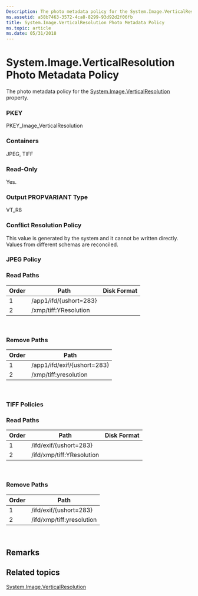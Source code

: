 ```yaml
---
Description: The photo metadata policy for the System.Image.VerticalResolution property.
ms.assetid: a58b7463-3572-4ca8-8299-93d92d2f06fb
title: System.Image.VerticalResolution Photo Metadata Policy
ms.topic: article
ms.date: 05/31/2018
---
```


# System.Image.VerticalResolution Photo Metadata Policy

The photo metadata policy for the [System.Image.VerticalResolution](https://msdn.microsoft.com/en-us/library/bb787468(VS.85).aspx) property.

### PKEY

PKEY\_Image\_VerticalResolution

### Containers

JPEG, TIFF

### Read-Only

Yes.

### Output PROPVARIANT Type

VT\_R8

### Conflict Resolution Policy

This value is generated by the system and it cannot be written directly. Values from different schemas are reconciled.

### JPEG Policy

### Read Paths



| Order | Path                   | Disk Format |
|-------|------------------------|-------------|
| 1     | /app1/ifd/{ushort=283} |             |
| 2     | /xmp/tiff:YResolution  |             |



 

### Remove Paths



| Order | Path                        |
|-------|-----------------------------|
| 1     | /app1/ifd/exif/{ushort=283} |
| 2     | /xmp/tiff:yresolution       |



 

### TIFF Policies

### Read Paths



| Order | Path                      | Disk Format |
|-------|---------------------------|-------------|
| 1     | /ifd/exif/{ushort=283}    |             |
| 2     | /ifd/xmp/tiff:YResolution |             |



 

### Remove Paths



| Order | Path                      |
|-------|---------------------------|
| 1     | /ifd/exif/{ushort=283}    |
| 2     | /ifd/xmp/tiff:yresolution |



 

## Remarks

## Related topics

<dl> <dt>

[System.Image.VerticalResolution](https://msdn.microsoft.com/en-us/library/bb787468(VS.85).aspx)
</dt> </dl>

 

 




